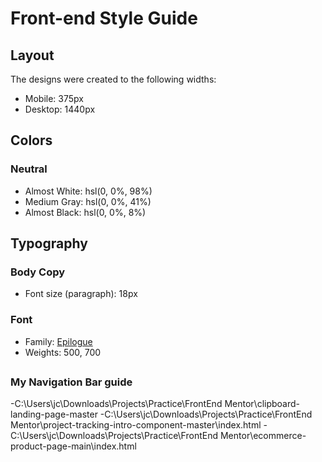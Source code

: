 # Front-end Style Guide

## Layout

The designs were created to the following widths:

- Mobile: 375px
- Desktop: 1440px

## Colors

### Neutral

- Almost White: hsl(0, 0%, 98%)
- Medium Gray: hsl(0, 0%, 41%)
- Almost Black: hsl(0, 0%, 8%)

## Typography

### Body Copy

- Font size (paragraph): 18px

### Font

- Family: [Epilogue](https://fonts.google.com/specimen/Epilogue)
- Weights: 500, 700
## <style>
  @import url('https://fonts.googleapis.com/css2?family=Epilogue:wght@500;700&display=swap');
</style>

### My Navigation Bar guide
-C:\Users\jc\Downloads\Projects\Practice\FrontEnd Mentor\clipboard-landing-page-master
-C:\Users\jc\Downloads\Projects\Practice\FrontEnd Mentor\project-tracking-intro-component-master\index.html
-C:\Users\jc\Downloads\Projects\Practice\FrontEnd Mentor\ecommerce-product-page-main\index.html